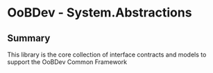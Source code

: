 # OoBDev - System.Abstractions 

## Summary

This library is the core collection of interface contracts and models to support the 
OoBDev Common Framework